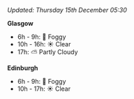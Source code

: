 *Updated: Thursday 15th December 05:30*

**Glasgow**

* 6h - 9h: :foggy: Foggy
* 10h - 16h: :sunny: Clear
* 17h: :partly_sunny: Partly Cloudy

**Edinburgh**

* 6h - 9h: :foggy: Foggy
* 10h - 17h: :sunny: Clear
